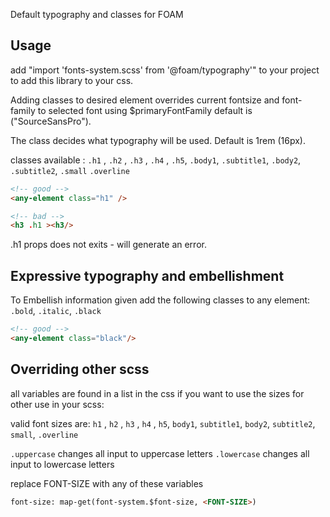 Default typography and classes for FOAM
## Usage
add "import 'fonts-system.scss' from '@foam/typography'" to your project to add this library to your css.

Adding classes to desired element overrides current fontsize and font-family to selected font using $primaryFontFamily default is ("SourceSansPro").

The class decides what typography will be used. Default is 1rem (16px).

classes available : `.h1` , `.h2` , `.h3` , `.h4` , `.h5`, `.body1`, `.subtitle1`, `.body2`, `.subtitle2`, `.small` `.overline`

```html
<!-- good -->
<any-element class="h1" />
```

```html
<!-- bad -->
<h3 .h1 ><h3/>
```
.h1 props does not exits - will generate an error.


## Expressive typography and embellishment

To Embellish information given add the following classes to any element:
`.bold`, `.italic`, `.black`


```html
<!-- good -->
<any-element class="black"/>
```



## Overriding other scss

all variables are found in a list in the css if you want to use the sizes for other use in your scss:

valid font sizes are: `h1` , `h2` , `h3` , `h4` , `h5`, `body1`, `subtitle1`, `body2`, `subtitle2`, `small`, `.overline`

`.uppercase` changes all input to uppercase letters
`.lowercase` changes all input to lowercase letters

replace FONT-SIZE with any of these variables



```html
font-size: map-get(font-system.$font-size, <FONT-SIZE>)
```

